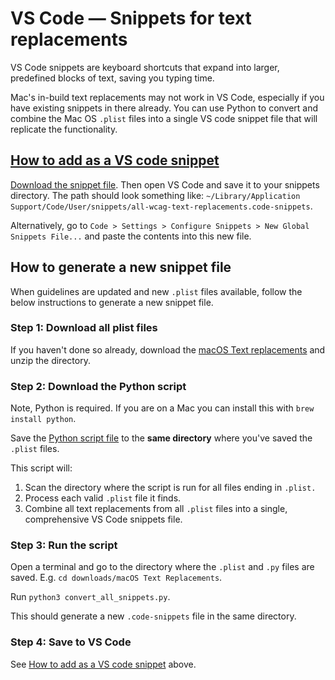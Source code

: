 # VS Code — Snippets for text replacements

VS Code snippets are keyboard shortcuts that expand into larger, predefined blocks of text, saving you typing time.

Mac's in-build text replacements may not work in VS Code, especially if you have existing snippets in there already. You can use Python to convert and combine the Mac OS `.plist` files into a single VS code snippet file that will replicate the functionality.

## [How to add as a VS code snippet](#how-to-add-as-a-vs-code-snippet)

[Download the snippet file](all-wcag-text-replacements.code-snippets). Then open VS Code and save it to your snippets directory. The path should look something like: `~/Library/Application Support/Code/User/snippets/all-wcag-text-replacements.code-snippets`.

Alternatively, go to `Code > Settings > Configure Snippets > New Global Snippets File...` and paste the contents into this new file.

## How to generate a new snippet file

When guidelines are updated and new `.plist` files available, follow the below instructions to generate a new snippet file.

### Step 1: Download all plist files

If you haven't done so already, download the [macOS Text replacements](macOS-Text-Replacements) and unzip the directory.

### Step 2: Download the Python script

Note, Python is required. If you are on a Mac you can install this with `brew install python`. 

Save the [Python script file](convert_all_snippets.py) to the **same directory** where you've saved the `.plist` files. 

This script will:
1. Scan the directory where the script is run for all files ending in `.plist.`
2. Process each valid `.plist` file it finds.
3. Combine all text replacements from all `.plist` files into a single, comprehensive VS Code snippets file.

### Step 3: Run the script

Open a terminal and go to the directory where the `.plist` and `.py` files are saved. E.g. `cd downloads/macOS Text Replacements`.

Run `python3 convert_all_snippets.py`. 

This should generate a new `.code-snippets` file in the same directory.

### Step 4: Save to VS Code

See [How to add as a VS code snippet](#how-to-add-as-a-vs-code-snippet) above.
